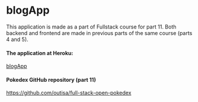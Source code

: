 # blogApp
This application is made as a part of Fullstack course for part 11. Both backend and frontend are made in previous parts of the same course (parts 4 and 5).

#### The application at Heroku:
[blogApp](https://outisa-blogapp.herokuapp.com/)

#### Pokedex GitHub repository (part 11)
https://github.com/outisa/full-stack-open-pokedex
